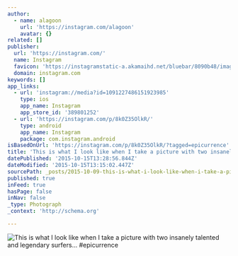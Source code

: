 ```yaml
---
author:
  - name: alagoon
    url: 'https://instagram.com/alagoon'
    avatar: {}
related: []
publisher:
  url: 'https://instagram.com/'
  name: Instagram
  favicon: 'https://instagramstatic-a.akamaihd.net/bluebar/8090b48/images/ico/favicon.ico'
  domain: instagram.com
keywords: []
app_links:
  - url: 'instagram://media?id=1091227486151923985'
    type: ios
    app_name: Instagram
    app_store_id: '389801252'
  - url: 'https://instagram.com/p/8k0Z35OlkR/'
    type: android
    app_name: Instagram
    package: com.instagram.android
isBasedOnUrl: 'https://instagram.com/p/8k0Z35OlkR/?tagged=epicurrence'
title: 'This is what I look like when I take a picture with two insanely talented and legendary surfers... #epicurrence'
datePublished: '2015-10-15T13:28:56.844Z'
dateModified: '2015-10-15T13:15:02.447Z'
sourcePath: _posts/2015-10-09-this-is-what-i-look-like-when-i-take-a-picture-with-two-insa.md
published: true
inFeed: true
hasPage: false
inNav: false
_type: Photograph
_context: 'http://schema.org'

---
```

![This is what I look like when I take a picture with two insanely talented and legendary surfers&period;&period;&period; &num;epicurrence](https://scontent.cdninstagram.com/hphotos-xaf1/t51.2885-15/s640x640/sh0.08/e35/11348173_174774136194552_1867455254_n.jpg)